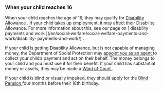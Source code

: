 ###  When your child reaches 16

When your child reaches the age of 16, they may qualify for [ Disability
Allowance ](/en/social-welfare/disability-and-illness/disability-allowance/) .
If your child takes up employment, it may affect their Disability Allowance.
For more information about this, see our page on [ disability payments and
work ](/en/social-welfare/social-welfare-payments-and-work/disability-
payments-and-work/) .

If your child is getting Disability Allowance, but is not capable of managing
money, the Department of Social Protection may [ appoint you as an agent
](/en/health/legal-matters-and-health/legal-arrangements-for-incapacity/) to
collect your child’s payment and act on their behalf. The money belongs to
your child and you must use it for their benefit. If your child has
substantial money or assets, they may be made a [ Ward of Court
](/en/health/legal-matters-and-health/wards-of-court/) .

If your child is blind or visually impaired, they should apply for the [ Blind
Pension ](/en/social-welfare/disability-and-illness/blind-persons-pension/)
four months before their 18th birthday.
